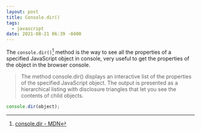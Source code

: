 ```yaml
---
layout: post
title: Console.dir()
tags:
  - javascript
date: 2021-08-21 06:39 -0400
---
```

The `console.dir()`[^1] method is the way to see all the properties of a specified JavaScript object in console, very useful to get the properties of the object in the browser console.

> The method console.dir() displays an interactive list of the properties of the specified JavaScript object. The output is presented as a hierarchical listing with disclosure triangles that let you see the contents of child objects.

```javascript
console.dir(object);
```

[^1]: [console.dir - MDN](https://developer.mozilla.org/en-US/docs/Web/API/console/dir)

